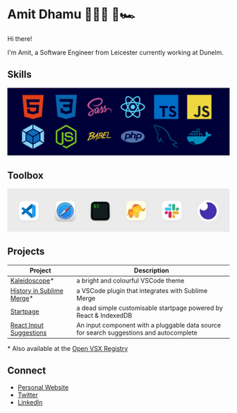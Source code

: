 # Amit Dhamu 👨🏽‍💻 🚀🏎

Hi there!

I'm Amit, a Software Engineer from Leicester currently working at Dunelm.

## Skills

![HTML5, CSS3, SASS, React, Typescript, Javascript, Webpack, Node, Babel, PHP, MySQL, Docker](https://raw.githubusercontent.com/adhamu/adhamu/master/img/skills.png)

## Toolbox

![Safari, VSCodium, Insomnia, iTerm2, Sequel Ace, Slack](https://raw.githubusercontent.com/adhamu/adhamu/master/img/toolbox.jpg)

## Projects

| Project                                                                                                           | Description                                                                             |
| ----------------------------------------------------------------------------------------------------------------- | --------------------------------------------------------------------------------------- |
| [Kaleidoscope](https://marketplace.visualstudio.com/items?itemName=adhamu.kaleidoscope)\*                         | a bright and colourful VSCode theme                                                     |
| [History in Sublime Merge](https://marketplace.visualstudio.com/items?itemName=adhamu.history-in-sublime-merge)\* | a VSCode plugin that integrates with Sublime Merge                                      |
| [Startpage](https://github.com/adhamu/startpage)                                                                  | a dead simple customisable startpage powered by React & IndexedDB                       |
| [React Input Suggestions](https://github.com/adhamu/react-input-suggestions)                                      | An input component with a pluggable data source for search suggestions and autocomplete |

\* Also available at the [Open VSX Registry](https://open-vsx.org)

## Connect

- [Personal Website](https://amitd.co)
- [Twitter](https://twitter.com/adhamu)
- [LinkedIn](https://www.linkedin.com/pub/amit-dhamu/30/797/806)
